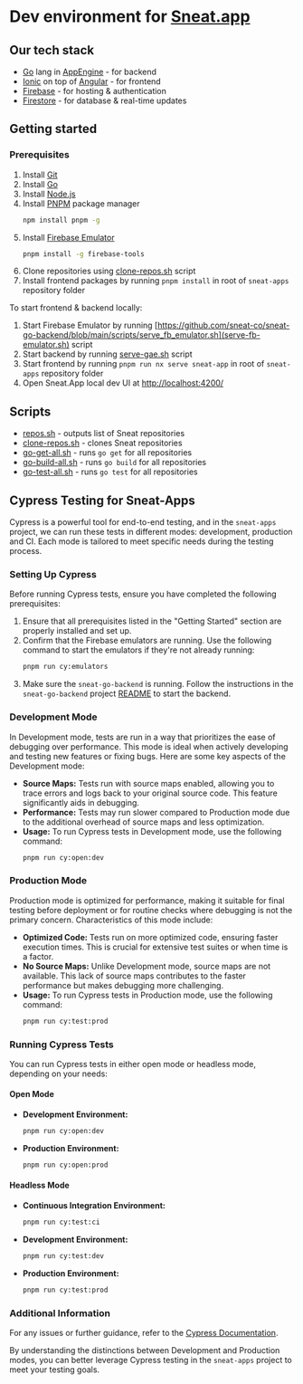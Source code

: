 # Dev environment for [Sneat.app](https://sneat.app)

## Our tech stack

- [Go](https://golang.org/) lang in [AppEngine](https://cloud.google.com/appengine/)  - for backend
- [Ionic](https://ionicframework.com/) on top of [Angular](https://angular.io/) - for frontend
- [Firebase](https://firebase.google.com/) - for hosting & authentication
- [Firestore](https://firebase.google.com/docs/firestore) - for database & real-time updates

## Getting started

### Prerequisites
1. Install [Git](https://git-scm.com/book/en/v2/Getting-Started-Installing-Git)
1. Install [Go](https://golang.org/doc/install)
1. Install [Node.js](https://nodejs.org/en/download/)
1. Install [PNPM](https://pnpm.io/installation) package manager
   ```bash
   npm install pnpm -g
   ```
1. Install [Firebase Emulator](https://firebase.google.com/docs/emulator-suite/install_and_configure)
   ```bash
   pnpm install -g firebase-tools
   ```
1. Clone repositories using [clone-repos.sh](clone-repos.sh) script
1. Install frontend packages by running `pnpm install` in root of `sneat-apps` repository folder


To start frontend & backend locally:
1. Start Firebase Emulator by running [https://github.com/sneat-co/sneat-go-backend/blob/main/scripts/serve_fb_emulator.sh](serve-fb-emulator.sh) script
1. Start backend by running [serve-gae.sh](https://github.com/sneat-co/sneat-go-backend/blob/main/scripts/serve_gae.sh) script
1. Start frontend by running `pnpm run nx serve sneat-app` in root of `sneat-apps` repository folder
1. Open Sneat.App local dev UI at [http://localhost:4200/](http://localhost:4200/)

## Scripts

- [repos.sh](repos.sh) - outputs list of Sneat repositories
- [clone-repos.sh](clone-repos.sh) - clones Sneat repositories
- [go-get-all.sh](go-get-all.sh) - runs `go get` for all repositories
- [go-build-all.sh](go-build-all.sh) - runs `go build` for all repositories
- [go-test-all.sh](go-test-all.sh) - runs `go test` for all repositories

## Cypress Testing for Sneat-Apps

Cypress is a powerful tool for end-to-end testing, and in the `sneat-apps` project, we can run these tests in different modes: development, production and CI. Each mode is tailored to meet specific needs during the testing process.

### Setting Up Cypress

Before running Cypress tests, ensure you have completed the following prerequisites:

1. Ensure that all prerequisites listed in the "Getting Started" section are properly installed and set up.
2. Confirm that the Firebase emulators are running. Use the following command to start the emulators if they're not already running:
   ```bash
   pnpm run cy:emulators
   ```
3. Make sure the `sneat-go-backend` is running. Follow the instructions in the `sneat-go-backend` project [README](https://github.com/sneat-co/sneat-go-backend/blob/main/README.md) to start the backend.

### Development Mode

In Development mode, tests are run in a way that prioritizes the ease of debugging over performance. This mode is ideal when actively developing and testing new features or fixing bugs. Here are some key aspects of the Development mode:

- **Source Maps:** Tests run with source maps enabled, allowing you to trace errors and logs back to your original source code. This feature significantly aids in debugging.
- **Performance:** Tests may run slower compared to Production mode due to the additional overhead of source maps and less optimization.
- **Usage:** To run Cypress tests in Development mode, use the following command:
  ```bash
  pnpm run cy:open:dev
  ```

### Production Mode

Production mode is optimized for performance, making it suitable for final testing before deployment or for routine checks where debugging is not the primary concern. Characteristics of this mode include:

- **Optimized Code:** Tests run on more optimized code, ensuring faster execution times. This is crucial for extensive test suites or when time is a factor.
- **No Source Maps:** Unlike Development mode, source maps are not available. This lack of source maps contributes to the faster performance but makes debugging more challenging.
- **Usage:** To run Cypress tests in Production mode, use the following command:
  ```bash
  pnpm run cy:test:prod
  ```

### Running Cypress Tests

You can run Cypress tests in either open mode or headless mode, depending on your needs:

#### Open Mode

- **Development Environment:**
  ```bash
  pnpm run cy:open:dev
  ```
- **Production Environment:**
  ```bash
  pnpm run cy:open:prod
  ```

#### Headless Mode

- **Continuous Integration Environment:**
  ```bash
  pnpm run cy:test:ci
  ```
- **Development Environment:**
  ```bash
  pnpm run cy:test:dev
  ```
- **Production Environment:**
  ```bash
  pnpm run cy:test:prod
  ```

### Additional Information

For any issues or further guidance, refer to the [Cypress Documentation](https://docs.cypress.io).

By understanding the distinctions between Development and Production modes, you can better leverage Cypress testing in the `sneat-apps` project to meet your testing goals.
